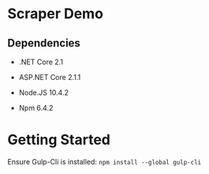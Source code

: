 # Scraper Demo

## Dependencies
- .NET Core 2.1
- ASP.NET Core 2.1.1

- Node.JS 10.4.2
- Npm 6.4.2

# Getting Started
Ensure Gulp-Cli is installed:
`npm install --global gulp-cli`

